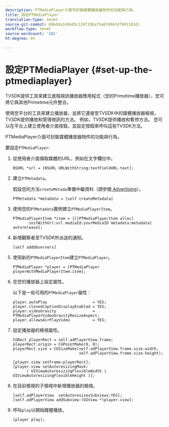 ```yaml
---
description: PTMediaPlayer介面可封裝媒體播放器物件的功能與行為。
title: 設定PTMediaPlayer
translation-type: tm+mt
source-git-commit: 89bdda1d4bd5c126f19ba75a819942df901183d1
workflow-type: tm+mt
source-wordcount: '181'
ht-degree: 0%

---
```



# 設定PTMediaPlayer {#set-up-the-ptmediaplayer}

TVSDK提供工具來建立進階視訊播放器應用程式（您的Primetime播放器），您可將它與其他Primetime元件整合。

使用您平台的工具來建立播放器，並將它連接至TVSDK中的媒體播放器檢視，TVSDK提供播放和管理視訊的方法。 例如，TVSDK提供播放和暫停方法。 您可以在平台上建立使用者介面按鈕，並設定按鈕來呼叫這些TVSDK方法。

PTMediaPlayer介面可封裝媒體播放器物件的功能與行為。

要設定`PTMediaPlayer`:

1. 從使用者介面擷取媒體的URL，例如在文字欄位中。

   ```
   NSURL *url = [NSURL URLWithString:textFieldURL.text];
   ```

1. 建立`PTMetadata`。

   假設您的方法`createMetada`準備中繼資料（請參閱[ Advertising](../../ios-3x-advertising/ios-3x-advertising-requirements.md)）。

   ```
   PTMetadata *metadata = [self createMetadata]
   ```

1. 使用您的`PTMetadata`實例建立`PTMediaPlayerItem`。

   ```
   PTMediaPlayerItem *item = [[[PTMediaPlayerItem alloc] 
          initWithUrl:url mediaId:yourMediaID metadata:metadata] autorelease];
   ```

1. 新增觀察者至TVSDK所派送的通知。

   ```
   [self addObservers]
   ```

1. 使用新的`PTMediaPlayerItem`建立`PTMediaPlayer`。

   ```
   PTMediaPlayer *player = [PTMediaPlayer playerWithMediaPlayerItem:item];
   ```

1. 在您的播放器上設定屬性。

   以下是一些可用的`PTMediaPlayer`屬性：

   ```
   player.autoPlay                    = YES;  
   player.closedCaptionDisplayEnabled = YES; 
   player.videoGravity                = PTMediaPlayerVideoGravityResizeAspect;  
   player.allowsAirPlayVideo          = YES;
   ```

1. 設定播放器的檢視屬性。

   ```
   CGRect playerRect = self.adPlayerView.frame;  
   playerRect.origin = CGPointMake(0, 0); 
   playerRect.size = CGSizeMake(self.adPlayerView.frame.size.width,  
                                self.adPlayerView.frame.size.height); 
   
   [player.view setFrame:playerRect]; 
   [player.view setAutoresizingMask:  
         ( UIViewAutoresizingFlexibleWidth | UIViewAutoresizingFlexibleHeight )];
   ```

1. 在目前檢視的子檢視中新增播放器的檢視。

   ```
   [self.adPlayerView  setAutoresizesSubviews:YES];  
   [self.adPlayerView addSubview:(UIView *)player.view];
   ```

1. 呼叫`play`以開始媒體播放。

   ```
   [player play];
   ```
